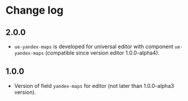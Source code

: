 # Change log

## 2.0.0

* `ue-yandex-maps` is developed for universal editor with component `ue-yandex-maps` (сompatible since version editor 1.0.0-alpha4).

## 1.0.0

* Version of field `yandex-maps` for editor (not later than 1.0.0-alpha3 version).